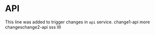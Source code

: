 # API

This line was added to trigger changes in `api` service.
change1-api
more changeschange2-api
sss
llll
